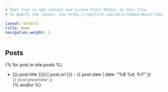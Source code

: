 ```yaml
---
# Feel free to add content and custom Front Matter to this file.
# To modify the layout, see https://jekyllrb.com/docs/themes/#overriding-theme-defaults

layout: default
title: Home
navigation_weight: 1
---
```


## Posts

{% for post in site.posts %}
- [{{ post.title }}]({{ post.url }}) - {{ post.date | date: "%B %d, %Y" }}<span style="display: block; color: #666; font-style: italic;">{{ post.preamble }}</span>
{% endfor %}